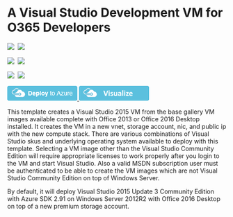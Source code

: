 # A Visual Studio Development VM for O365 Developers

<IMG SRC="https://azbotstorage.blob.core.windows.net/badges/visual-studio-dev-vm-O365/PublicLastTestDate.svg" />&nbsp;
<IMG SRC="https://azbotstorage.blob.core.windows.net/badges/visual-studio-dev-vm-O365/PublicDeployment.svg" />&nbsp;

<IMG SRC="https://azbotstorage.blob.core.windows.net/badges/visual-studio-dev-vm-O365/FairfaxLastTestDate.svg" />&nbsp;
<IMG SRC="https://azbotstorage.blob.core.windows.net/badges/visual-studio-dev-vm-O365/FairfaxDeployment.svg" />&nbsp;

<IMG SRC="https://azbotstorage.blob.core.windows.net/badges/visual-studio-dev-vm-O365/BestPracticeResult.svg" />&nbsp;
<IMG SRC="https://azbotstorage.blob.core.windows.net/badges/visual-studio-dev-vm-O365/CredScanResult.svg" />&nbsp;

<a href="https://portal.azure.com/#create/Microsoft.Template/uri/https%3A%2F%2Fraw.githubusercontent.com%2FAzure%2Fazure-quickstart-templates%2Fmaster%2Fvisual-studio-dev-vm-O365%2Fazuredeploy.json" target="_blank">
    <img src="https://raw.githubusercontent.com/Azure/azure-quickstart-templates/master/1-CONTRIBUTION-GUIDE/images/deploytoazure.png"/>
</a>
<a href="http://armviz.io/#/?load=https%3A%2F%2Fraw.githubusercontent.com%2FAzure%2Fazure-quickstart-templates%2Fmaster%2Fvisual-studio-dev-vm-O365%2Fazuredeploy.json" target="_blank">
    <img src="https://raw.githubusercontent.com/Azure/azure-quickstart-templates/master/1-CONTRIBUTION-GUIDE/images/visualizebutton.png"/>
</a>

This template creates a Visual Studio 2015 VM from the base gallery VM images available complete with Office 2013 or Office 2016 Desktop installed.  It creates the VM in a new vnet, storage account, nic, and public ip with the new compute stack. There are various combinations of Visual Studio skus and underlying operating system available to deploy with this template.  Selecting a VM image other than the Visual Studio Community Edition will require appropriate licenses to work properly after you login to the VM and start Visual Studio. Also a valid MSDN subscription user must be authenticated to be able to create the VM images which are not Visual Studio Community Edition on top of Windows Server.

By default, it will deploy Visual Studio 2015 Update 3 Community Edition with Azure SDK 2.91 on Windows Server 2012R2 with Office 2016 Desktop on top of a new premium storage account.

